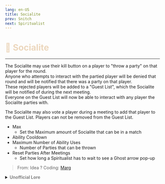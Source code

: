 ```yaml
---
lang: en-US
title: Socialite
prev: Snitch
next: Spiritualist
---
```


# <font color="#ecd7bd">🎉 <b>Socialite</b></font> <Badge text="Support" type="tip" vertical="middle"/>
---

The Socialite may use their kill button on a player to "throw a party" on that player for the round. 
<br>Anyone who attempts to interact with the partied player will be denied that round and will be notified that there was a party on that player. 
<br>These rejected players will be added to a "Guest List", which the Socialite will be notified of during the next meeting. 
<br>Everyone on the Guest List will now be able to interact with any player the Socialite parties with. 

The Socialite may also vote a player during a meeting to add that player to the Guest List. Players can not be removed from the Guest List.
* Max
  * Set the Maximum amount of Socialite that can be in a match
* Ability Cooldown
* Maximum Number of Ability Uses
  * Number of Parties that can be thrown
* Reset Parties After Meetings
  * Set how long a Spiritualist has to wait to see a Ghost arrow pop-up

> From: Idea ? Coding: [Marg](https://github.com/MargaretTheFool)

<details>
<summary><b><font color=gray>Unofficial Lore</font></b></summary>

Placeholder: This role is a ROLE OH EM GOSH
> Submitted by: Member
</details>